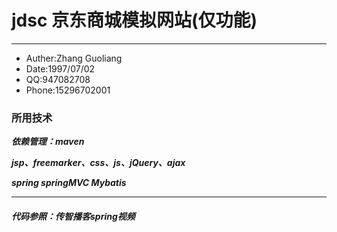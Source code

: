 # jdsc 京东商城模拟网站(仅功能)
***
* Auther:Zhang Guoliang
* Date:1997/07/02
* QQ:947082708
* Phone:15296702001

### 所用技术
**_依赖管理：maven_**

**_jsp、freemarker、css、js、jQuery、ajax_**

**_spring springMVC Mybatis_**
***

##### 代码参照：传智播客spring视频
